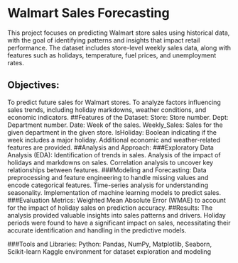 # Walmart Sales Forecasting

This project focuses on predicting Walmart store sales using historical data, with the goal of identifying patterns and insights that impact retail performance. The dataset includes store-level weekly sales data, along with features such as holidays, temperature, fuel prices, and unemployment rates.

## Objectives:
To predict future sales for Walmart stores.
To analyze factors influencing sales trends, including holiday markdowns, weather conditions, and economic indicators.
##Features of the Dataset:
Store: Store number.
Dept: Department number.
Date: Week of the sales.
Weekly_Sales: Sales for the given department in the given store.
IsHoliday: Boolean indicating if the week includes a major holiday.
Additional economic and weather-related features are provided.
##Analysis and Approach:
###Exploratory Data Analysis (EDA):
Identification of trends in sales.
Analysis of the impact of holidays and markdowns on sales.
Correlation analysis to uncover key relationships between features.
###Modeling and Forecasting:
Data preprocessing and feature engineering to handle missing values and encode categorical features.
Time-series analysis for understanding seasonality.
Implementation of machine learning models to predict sales.
###Evaluation Metrics:
Weighted Mean Absolute Error (WMAE) to account for the impact of holiday sales on prediction accuracy.
##Results:
The analysis provided valuable insights into sales patterns and drivers. Holiday periods were found to have a significant impact on sales, necessitating their accurate identification and handling in the predictive models.

###Tools and Libraries:
Python: Pandas, NumPy, Matplotlib, Seaborn, Scikit-learn
Kaggle environment for dataset exploration and modeling
